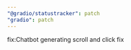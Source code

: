 ```yaml
---
"@gradio/statustracker": patch
"gradio": patch
---
```


fix:Chatbot generating scroll and click fix
